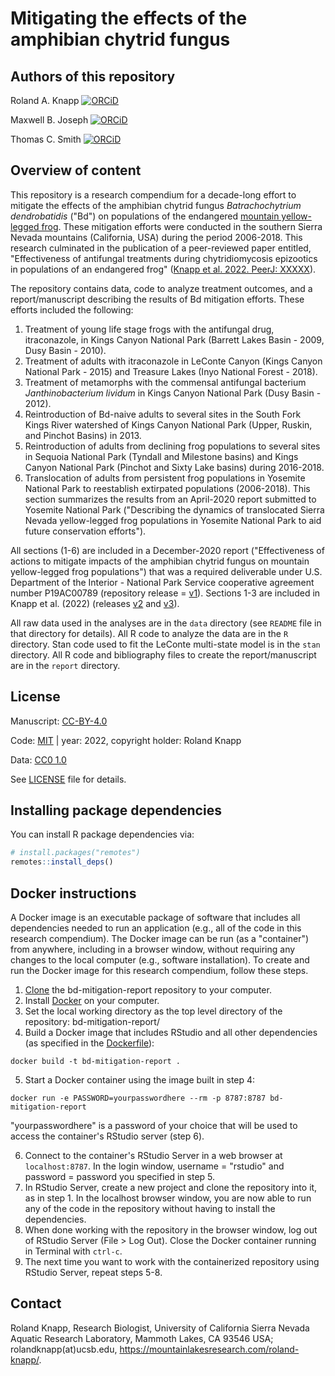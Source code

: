 # Mitigating the effects of the amphibian chytrid fungus

## Authors of this repository
Roland A. Knapp [![ORCiD](https://img.shields.io/badge/ORCiD-0000--0002--1954--2745-green.svg)](http://orcid.org/0000-0002-1954-2745)

Maxwell B. Joseph [![ORCiD](https://img.shields.io/badge/ORCiD-0000--0002--7745--9990-green.svg)](http://orcid.org/0000-0002-7745-9990)

Thomas C. Smith [![ORCiD](https://img.shields.io/badge/ORCiD-0000--0001--7908--438X-green.svg)](http://orcid.org/0000-0001-7908-438X)

## Overview of content
This repository is a research compendium for a decade-long effort to mitigate the effects of the amphibian chytrid fungus *Batrachochytrium dendrobatidis* ("Bd") on populations of the endangered [mountain yellow-legged frog](https://bit.ly/conservationstrategy). 
These mitigation efforts were conducted in the southern Sierra Nevada mountains (California, USA) during the period 2006-2018. This research culminated in the publication of a peer-reviewed paper entitled, "Effectiveness of antifungal treatments during chytridiomycosis epizootics in populations of an endangered frog" ([Knapp et al. 2022. PeerJ: XXXXX](xxxxxxxx)). 

The repository contains data, code to analyze treatment outcomes, and a report/manuscript describing the results of Bd mitigation efforts. 
These efforts included the following:
1. Treatment of young life stage frogs with the antifungal drug, itraconazole, in Kings Canyon National Park (Barrett Lakes Basin - 2009, Dusy Basin - 2010).
2. Treatment of adults with itraconazole in LeConte Canyon (Kings Canyon National Park - 2015) and Treasure Lakes (Inyo National Forest - 2018).
3. Treatment of metamorphs with the commensal antifungal bacterium *Janthinobacterium lividum* in Kings Canyon National Park (Dusy Basin - 2012).
4. Reintroduction of Bd-naive adults to several sites in the South Fork Kings River watershed of Kings Canyon National Park (Upper, Ruskin, and Pinchot Basins) in 2013.
5. Reintroduction of adults from declining frog populations to several sites in Sequoia National Park (Tyndall and Milestone basins) and Kings Canyon National Park (Pinchot and Sixty Lake basins) during 2016-2018.
6. Translocation of adults from persistent frog populations in Yosemite National Park to reestablish extirpated populations (2006-2018). This section summarizes the results from an April-2020 report submitted to Yosemite National Park ("Describing the dynamics of translocated Sierra Nevada yellow-legged frog populations in Yosemite National Park to aid future conservation efforts").

All sections (1-6) are included in a December-2020 report ("Effectiveness of actions to mitigate impacts of the amphibian chytrid fungus on mountain yellow-legged
frog populations") that was a required deliverable under U.S. Department of the Interior - National Park Service cooperative agreement number P19AC00789 (repository release = [v1](https://github.com/SNARL1/bd-mitigation-report/releases)). 
Sections 1-3 are included in Knapp et al. (2022) (releases [v2](https://github.com/SNARL1/bd-mitigation-report/releases) and [v3](https://github.com/SNARL1/bd-mitigation-report/releases)). 

All raw data used in the analyses are in the `data` directory (see `README` file in that directory for details).
All R code to analyze the data are in the `R` directory. 
Stan code used to fit the LeConte multi-state model is in the `stan` directory.
All R code and bibliography files to create the report/manuscript are in the `report` directory.

## License
Manuscript: [CC-BY-4.0](http://creativecommons.org/licenses/by/4.0/)

Code: [MIT](https://choosealicense.com/licenses/mit/) | year: 2022, copyright holder: Roland Knapp

Data: [CC0 1.0](https://creativecommons.org/publicdomain/zero/1.0/)

See [LICENSE](https://github.com/SNARL1/bd-mitigation-report/blob/master/LICENSE.md) file for details. 

## Installing package dependencies

You can install R package dependencies via:

```r
# install.packages("remotes")
remotes::install_deps()
```

## Docker instructions
A Docker image is an executable package of software that includes all dependencies needed to run an application (e.g., all of the code in this research compendium). The Docker image can be run (as a "container") from anywhere, including in a browser window, without requiring any changes to the local computer (e.g., software installation). To create and run the Docker image for this research compendium, follow these steps. 

1. [Clone](https://book.cds101.com/using-rstudio-server-to-clone-a-github-repo-as-a-new-project.html) the bd-mitigation-report repository to your computer. 
2. Install [Docker](https://docs.docker.com/get-docker/) on your computer. 
3. Set the local working directory as the top level directory of the repository: bd-mitigation-report/
4. Build a Docker image that includes RStudio and all other dependencies (as specified in the [Dockerfile](https://github.com/SNARL1/bd-mitigation-report/blob/master/Dockerfile)): 

```
docker build -t bd-mitigation-report .
```

5. Start a Docker container using the image built in step 4: 

```
docker run -e PASSWORD=yourpasswordhere --rm -p 8787:8787 bd-mitigation-report
```
"yourpasswordhere" is a password of your choice that will be used to access the container's RStudio server (step 6). 

6. Connect to the container's RStudio Server in a web browser at `localhost:8787`. In the login window, username = "rstudio" and password = password you specified in step 5. 
7. In RStudio Server, create a new project and clone the repository into it, as in step 1. In the localhost browser window, you are now able to run any of the code in the repository without having to install the dependencies. 
8. When done working with the repository in the browser window, log out of RStudio Server (File > Log Out). Close the Docker container running in Terminal with `ctrl-c`. 
9. The next time you want to work with the containerized repository using RStudio Server, repeat steps 5-8. 

## Contact
Roland Knapp, Research Biologist, University of California Sierra Nevada Aquatic Research Laboratory, Mammoth Lakes, CA 93546 USA; rolandknapp(at)ucsb.edu, <https://mountainlakesresearch.com/roland-knapp/>.
